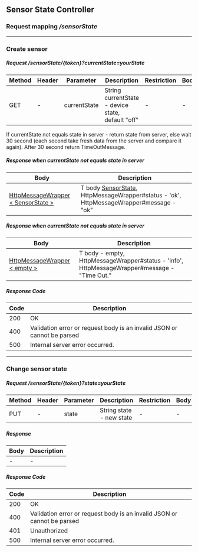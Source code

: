 ## Sensor State Controller
### Request mapping <em>/sensorState</em>

___
### Create sensor
##### Request /sensorState/{token}?currentState=yourState
Method | Header | Parameter | Description | Restriction | Body | Description | Restriction
------------ | ------------- | ------------- | ------------- | ------------- | ------------- | ------------- | -------------
GET | - | currentState | String currentState - device state, default "off" | - | - | - | -

If currentState not equals state in server - return state from server, else wait 30 second (each second take fresh data from the server and compare it again). After 30 second return TimeOutMessage.

##### Response when currentState not equals state in server
Body | Description
------------ | -------------
[HttpMessageWrapper < SensorState >](https://github.com/ilyukou/iot-docs/dto/SensorHttpMessageWrapper) | T body [SensorState](https://github.com/ilyukou/iot-docs/dto/SensorState), HttpMessageWrapper#status - 'ok', HttpMessageWrapper#message - "ok"

##### Response when currentState not equals state in server
Body | Description
------------ | -------------
[HttpMessageWrapper < empty >](https://github.com/ilyukou/iot-docs/dto/SensorHttpMessageWrapper) | T body - empty, HttpMessageWrapper#status - 'info', HttpMessageWrapper#message - "Time Out."

##### Response Code
Code | Description
------------ | -------------
200 | OK
400 | Validation error or request body is an invalid JSON or cannot be parsed
500 | Internal server error occurred.

___
### Change sensor state
##### Request /sensorState/{token}?state=yourState
Method | Header | Parameter | Description | Restriction | Body | Description | Restriction
------------ | ------------- | ------------- | ------------- | ------------- | ------------- | ------------- | -------------
PUT | - | state | String state - new state | - | - | - | -

##### Response
Body | Description
------------ | -------------
- | -

##### Response Code
Code | Description
------------ | -------------
200 | OK
400 | Validation error or request body is an invalid JSON or cannot be parsed
401 | Unauthorized
500 | Internal server error occurred.
